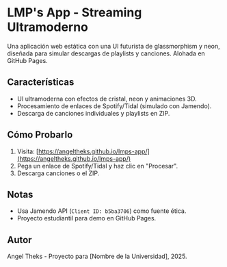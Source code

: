 # LMP's App - Streaming Ultramoderno

Una aplicación web estática con una UI futurista de glassmorphism y neon, diseñada para simular descargas de playlists y canciones. Alohada en GitHub Pages.

## Características
- UI ultramoderna con efectos de cristal, neon y animaciones 3D.
- Procesamiento de enlaces de Spotify/Tidal (simulado con Jamendo).
- Descarga de canciones individuales y playlists en ZIP.

## Cómo Probarlo
1. Visita: [https://angeltheks.github.io/lmps-app/](https://angeltheks.github.io/lmps-app/)
2. Pega un enlace de Spotify/Tidal y haz clic en "Procesar".
3. Descarga canciones o el ZIP.

## Notas
- Usa Jamendo API (`Client ID: b5ba3706`) como fuente ética.
- Proyecto estudiantil para demo en GitHub Pages.

## Autor
Angel Theks - Proyecto para [Nombre de la Universidad], 2025.
